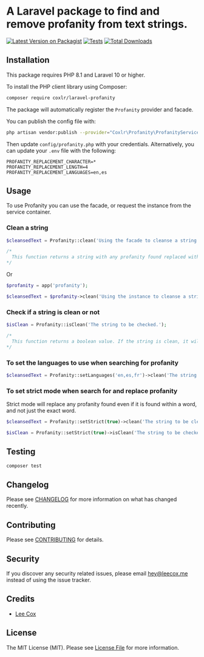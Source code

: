 # A Laravel package to find and remove profanity from text strings.

[![Latest Version on Packagist](https://img.shields.io/packagist/v/coxlr/laravel-profanity.svg?style=flat-square)](https://packagist.org/packages/coxlr/laravel-profanity)
[![Tests](https://github.com/coxlr/laravel-profanity/actions/workflows/run-tests.yml/badge.svg)](https://github.com/coxlr/laravel-profanity/actions/workflows/run-tests.yml)
[![Total Downloads](https://img.shields.io/packagist/dt/coxlr/laravel-profanity.svg?style=flat-square)](https://packagist.org/packages/coxlr/laravel-profanity)

## Installation

This package requires PHP 8.1 and Laravel 10 or higher.

To install the PHP client library using Composer:

```bash
composer require coxlr/laravel-profanity
```

The package will automatically register the `Profanity` provider and facade.


You can publish the config file with:
```bash
php artisan vendor:publish --provider="Coxlr\Profanity\ProfanityServiceProvider" --tag="config"
```


Then update `config/profanity.php` with your credentials. Alternatively, you can update your `.env` file with the following:

```dotenv
PROFANITY_REPLACEMENT_CHARACTER=*
PROFANITY_REPLACEMENT_LENGTH=4
PROFANITY_REPLACEMENT_LANGUAGES=en,es
```

## Usage

To use Profanity you can use the facade, or request the instance from the service container.

### Clean a string

```php
$cleansedText = Profanity::clean('Using the facade to cleanse a string.');

/*
  This function returns a string with any profanity found replaced with replace value set in the config.
*/
```

Or

```php
$profanity = app('profanity');

$cleansedText = $profanity->clean('Using the instance to cleanse a string.');
```

### Check if a string is clean or not

```php
$isClean = Profanity::isClean('The string to be checked.');

/*
  This function returns a boolean value. If the string is clean, it will return true. If the string contains profanity, it will return false.
*/
```

### To set the languages to use when searching for profanity

```php
$cleansedText = Profanity::setLanguages('en,es,fr')->clean('The string to be cleansed.');
```

### To set strict mode when search for and replace profanity

Strict mode will replace any profanity found even if it is found within a word, and not just the exact word. 

```php
$cleansedText = Profanity::setStrict(true)->clean('The string to be cleansed.');

$isClean = Profanity::setStrict(true)->isClean('The string to be checked.');
```

## Testing

``` bash
composer test
```

## Changelog

Please see [CHANGELOG](CHANGELOG.md) for more information on what has changed recently.

## Contributing

Please see [CONTRIBUTING](.github/CONTRIBUTING.md) for details.

## Security

If you discover any security related issues, please email hey@leecox.me instead of using the issue tracker.

## Credits

- [Lee Cox](https://github.com/coxlr)

## License

The MIT License (MIT). Please see [License File](LICENSE.md) for more information.
